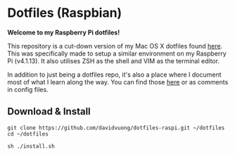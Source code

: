 # Dotfiles (Raspbian)

**Welcome to my Raspberry Pi dotfiles!**

This repository is a cut-down version of my Mac OS X dotfiles found [here](https://github.com/davidvuong/dotfiles). This was specifically made to setup a similar environment on my Raspberry Pi (v4.1.13). It also utilises ZSH as the shell and VIM as the terminal editor.

In addition to just being a dotfiles repo, it's also a place where I document most of what I learn along the way. You can find those [here](https://github.com/davidvuong/dotfiles-raspi/tree/master/docs) or as comments in config files.

## Download & Install

```
git clone https://github.com/davidvuong/dotfiles-raspi.git ~/dotfiles
cd ~/dotfiles

sh ./install.sh
```
